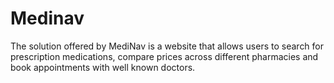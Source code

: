 # Medinav
The solution offered by MediNav is a website that allows users to search for prescription medications, compare prices across different pharmacies and book appointments with well known doctors.
